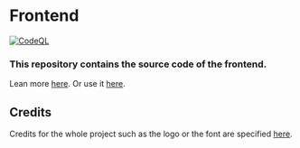 # Frontend

[![CodeQL](https://github.com/gTerminal-project/gTerminal-project.github.io/actions/workflows/github-code-scanning/codeql/badge.svg)](https://github.com/gTerminal-project/gTerminal-project.github.io/actions/workflows/github-code-scanning/codeql)

### This repository contains the source code of the frontend.

Lean more [here](https://github.com/gTerminal-project/).
Or use it [here](https://gterminal-project.github.io).

## Credits

Credits for the whole project such as the logo or the font are specified [here](https://github.com/gTerminal-project/.github/).

